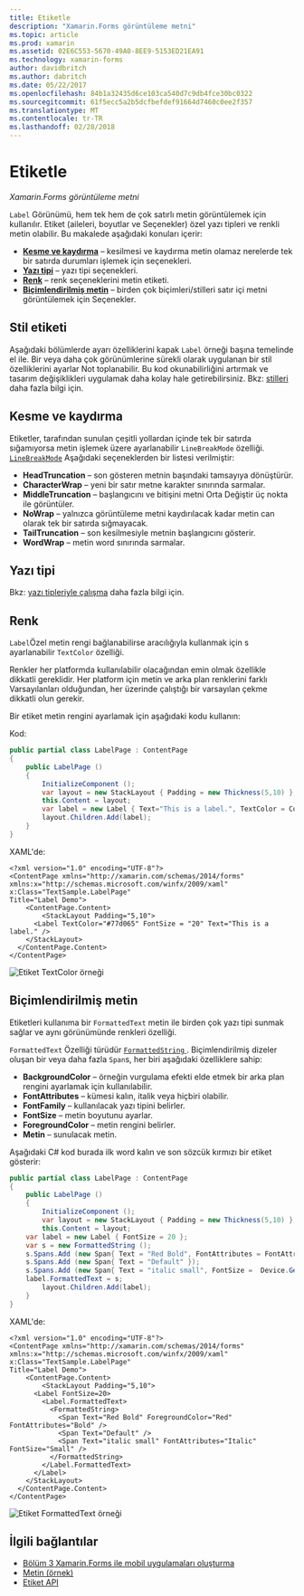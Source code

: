```yaml
---
title: Etiketle
description: "Xamarin.Forms görüntüleme metni"
ms.topic: article
ms.prod: xamarin
ms.assetid: 02E6C553-5670-49A0-8EE9-5153ED21EA91
ms.technology: xamarin-forms
author: davidbritch
ms.author: dabritch
ms.date: 05/22/2017
ms.openlocfilehash: 84b1a32435d6ce103ca540d7c9db4fce30bc0322
ms.sourcegitcommit: 61f5ecc5a2b5dcfbefdef91664d7460c0ee2f357
ms.translationtype: MT
ms.contentlocale: tr-TR
ms.lasthandoff: 02/28/2018
---
```

# <a name="label"></a>Etiketle

_Xamarin.Forms görüntüleme metni_

`Label` Görünümü, hem tek hem de çok satırlı metin görüntülemek için kullanılır. Etiket (aileleri, boyutlar ve Seçenekler) özel yazı tipleri ve renkli metin olabilir. Bu makalede aşağıdaki konuları içerir:

- **[Kesme ve kaydırma](#Truncation_and_Wrapping)**  &ndash; kesilmesi ve kaydırma metin olamaz nerelerde tek bir satırda durumları işlemek için seçenekleri.
- **[Yazı tipi](#Font)**  &ndash; yazı tipi seçenekleri.
- **[Renk](#Color)**  &ndash; renk seçeneklerini metin etiketi.
- **[Biçimlendirilmiş metin](#Formatted_Text)**  &ndash; birden çok biçimleri/stilleri satır içi metni görüntülemek için Seçenekler.

## <a name="styling-label"></a>Stil etiketi

Aşağıdaki bölümlerde ayarı özelliklerini kapak `Label` örneği başına temelinde el ile. Bir veya daha çok görünümlerine sürekli olarak uygulanan bir stil özelliklerini ayarlar Not toplanabilir. Bu kod okunabilirliğini artırmak ve tasarım değişiklikleri uygulamak daha kolay hale getirebilirsiniz. Bkz: [stilleri](~/xamarin-forms/user-interface/text/styles.md) daha fazla bilgi için.

<a name="Truncation_and_Wrapping" />

## <a name="truncation-and-wrapping"></a>Kesme ve kaydırma

Etiketler, tarafından sunulan çeşitli yollardan içinde tek bir satırda sığamıyorsa metin işlemek üzere ayarlanabilir `LineBreakMode` özelliği. [`LineBreakMode`](https://developer.xamarin.com/api/type/Xamarin.Forms.LineBreakMode/) Aşağıdaki seçeneklerden bir listesi verilmiştir:

- **HeadTruncation** &ndash; son gösteren metnin başındaki tamsayıya dönüştürür.
- **CharacterWrap** &ndash; yeni bir satır metne karakter sınırında sarmalar.
- **MiddleTruncation** &ndash; başlangıcını ve bitişini metni Orta Değiştir üç nokta ile görüntüler.
- **NoWrap** &ndash; yalnızca görüntüleme metni kaydırılacak kadar metin can olarak tek bir satırda sığmayacak.
- **TailTruncation** &ndash; son kesilmesiyle metnin başlangıcını gösterir.
- **WordWrap** &ndash; metin word sınırında sarmalar.

## <a name="font"></a>Yazı tipi

Bkz: [yazı tipleriyle çalışma](~/xamarin-forms/user-interface/text/fonts.md) daha fazla bilgi için.

## <a name="color"></a>Renk

`Label`Özel metin rengi bağlanabilirse aracılığıyla kullanmak için s ayarlanabilir `TextColor` özelliği.

Renkler her platformda kullanılabilir olacağından emin olmak özellikle dikkatli gereklidir. Her platform için metin ve arka plan renklerini farklı Varsayılanları olduğundan, her üzerinde çalıştığı bir varsayılan çekme dikkatli olun gerekir.

Bir etiket metin rengini ayarlamak için aşağıdaki kodu kullanın:

Kod:

```csharp
public partial class LabelPage : ContentPage
{
    public LabelPage ()
    {
        InitializeComponent ();
        var layout = new StackLayout { Padding = new Thickness(5,10) };
        this.Content = layout;
        var label = new Label { Text="This is a label.", TextColor = Color.FromHex("#77d065"), FontSize = 20 };
        layout.Children.Add(label);
    }
}
```

XAML'de:

```xaml
<?xml version="1.0" encoding="UTF-8"?>
<ContentPage xmlns="http://xamarin.com/schemas/2014/forms"
xmlns:x="http://schemas.microsoft.com/winfx/2009/xaml"
x:Class="TextSample.LabelPage"
Title="Label Demo">
    <ContentPage.Content>
        <StackLayout Padding="5,10">
      <Label TextColor="#77d065" FontSize = "20" Text="This is a label." />
    </StackLayout>
  </ContentPage.Content>
</ContentPage>
```

![](label-images/textcolor.png "Etiket TextColor örneği")

<a name="Formatted_Text" />

## <a name="formatted-text"></a>Biçimlendirilmiş metin

Etiketleri kullanıma bir `FormattedText` metin ile birden çok yazı tipi sunmak sağlar ve aynı görünümünde renkleri özelliği.

`FormattedText` Özelliği türüdür [ `FormattedString` ](https://developer.xamarin.com/api/type/Xamarin.Forms.FormattedString/). Biçimlendirilmiş dizeler oluşan bir veya daha fazla `Span`s, her biri aşağıdaki özelliklere sahip:

- **BackgroundColor** &ndash; örneğin vurgulama efekti elde etmek bir arka plan rengini ayarlamak için kullanılabilir.
- **FontAttributes** &ndash; kümesi kalın, italik veya hiçbiri olabilir.
- **FontFamily** &ndash; kullanılacak yazı tipini belirler.
- **FontSize** &ndash; metin boyutunu ayarlar.
- **ForegroundColor** &ndash; metin rengini belirler.
- **Metin** &ndash; sunulacak metin.

Aşağıdaki C# kod burada ilk word kalın ve son sözcük kırmızı bir etiket gösterir:

```csharp
public partial class LabelPage : ContentPage
{
    public LabelPage ()
    {
        InitializeComponent ();
        var layout = new StackLayout { Padding = new Thickness(5,10) };
        this.Content = layout;
    var label = new Label { FontSize = 20 };
    var s = new FormattedString ();
    s.Spans.Add (new Span{ Text = "Red Bold", FontAttributes = FontAttributes.Bold });
    s.Spans.Add (new Span{ Text = "Default" });
    s.Spans.Add (new Span{ Text = "italic small", FontSize =  Device.GetNamedSize(NamedSize.Small, typeof(Label)), FontAttributes = FontAttributes.Italic});
    label.FormattedText = s;
        layout.Children.Add(label);
    }
}
```

XAML'de:

```xaml
<?xml version="1.0" encoding="UTF-8"?>
<ContentPage xmlns="http://xamarin.com/schemas/2014/forms"
xmlns:x="http://schemas.microsoft.com/winfx/2009/xaml"
x:Class="TextSample.LabelPage"
Title="Label Demo">
    <ContentPage.Content>
        <StackLayout Padding="5,10">
      <Label FontSize=20>
        <Label.FormattedText>
          <FormattedString>
            <Span Text="Red Bold" ForegroundColor="Red" FontAttributes="Bold" />
            <Span Text="Default" />
            <Span Text="italic small" FontAttributes="Italic" FontSize="Small" />
          </FormattedString>
        </Label.FormattedText>
      </Label>
    </StackLayout>
  </ContentPage.Content>
</ContentPage>
```

![](label-images/formattedtext.png "Etiket FormattedText örneği")


## <a name="related-links"></a>İlgili bağlantılar

- [Bölüm 3 Xamarin.Forms ile mobil uygulamaları oluşturma](https://developer.xamarin.com/r/xamarin-forms/book/chapter03.pdf)
- [Metin (örnek)](https://developer.xamarin.com/samples/xamarin-forms/UserInterface/Text)
- [Etiket API](https://developer.xamarin.com/api/type/Xamarin.Forms.Label/)
